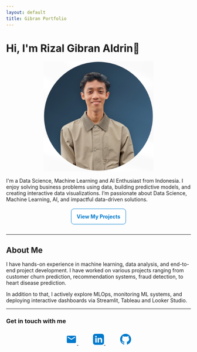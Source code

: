 ```yaml
---
layout: default
title: Gibran Portfolio
---
```


# Hi, I'm Rizal Gibran Aldrin👋  

<!-- FOTO PROFIL -->
<div style="text-align: center;">
  <img src="./img/myphoto.png" alt="Foto Profil" />
</div>

I'm a Data Science, Machine Learning and AI Enthusiast from Indonesia. I enjoy solving business problems using data, building predictive models, and creating interactive data visualizations. I’m passionate about Data Science, Machine Learning, AI, and impactful data-driven solutions.

<div style="text-align: center; margin-top: 30px; margin-bottom: 40px;">
  <a href="./projects.html" class="button-custom">View My Projects</a>
</div>

---

## About Me

I have hands-on experience in machine learning, data analysis, and end-to-end project development. I have worked on various projects ranging from customer churn prediction, recommendation systems, fraud detection, to heart disease prediction.

In addition to that, I actively explore MLOps, monitoring ML systems, and deploying interactive dashboards via Streamlit, Tableau and Looker Studio.

---

### Get in touch with me

<div style="text-align: center; margin-top: 25px;">

  <!-- Email -->
  <a href="mailto:gibran.aldrin.p@gmail.com" style="margin: 0 20px;" title="Email">
    <svg xmlns="http://www.w3.org/2000/svg" width="30" height="30" fill="#007acc" viewBox="0 0 24 24">
      <path d="M20 4H4c-1.1 0-1.99.9-1.99 2L2 18c0 
        1.1.89 2 1.99 2H20c1.1 0 
        2-.9 2-2V6c0-1.1-.9-2-2-2zm0 
        4-8 5-8-5V6l8 5 8-5v2z"/>
    </svg>
  </a>

  <!-- LinkedIn -->
  <a href="https://linkedin.com/in/rizal-gibran-aldrin-pratama/" target="_blank" style="margin: 0 20px;" title="LinkedIn">
    <svg xmlns="http://www.w3.org/2000/svg" width="30" height="30" fill="#007acc" viewBox="0 0 24 24">
      <path d="M19 0h-14c-2.761 
        0-5 2.239-5 5v14c0 2.761 2.239 5 
        5 5h14c2.762 0 5-2.239 
        5-5v-14c0-2.761-2.238-5-5-5zm-11 
        19h-3v-10h3v10zm-1.5-11.268c-.966 
        0-1.75-.79-1.75-1.764s.784-1.764 
        1.75-1.764 1.75.79 
        1.75 1.764-.784 1.764-1.75 
        1.764zm13.5 11.268h-3v-5.604c0-3.368-4-3.113-4 
        0v5.604h-3v-10h3v1.545c1.396-2.586 
        7-2.777 7 2.476v5.979z"/>
    </svg>
  </a>

  <!-- GitHub -->
  <a href="https://github.com/rizalgibran08" target="_blank" style="margin: 0 20px;" title="GitHub">
    <svg xmlns="http://www.w3.org/2000/svg" width="30" height="30" fill="#007acc" viewBox="0 0 24 24">
      <path d="M12 0c-6.627 
        0-12 5.373-12 12 0 5.303 3.438 
        9.8 8.205 11.385.6.113.82-.258.82-.577 
        0-.285-.01-1.04-.015-2.04-3.338.724-4.042-1.61-4.042-1.61-.546-1.387-1.333-1.757-1.333-1.757-1.089-.745.084-.729.084-.729 
        1.205.084 1.84 1.236 1.84 1.236 1.07 1.835 2.809 1.305 
        3.495.998.108-.775.418-1.305.76-1.605-2.665-.3-5.466-1.335-5.466-5.931 
        0-1.31.469-2.381 1.235-3.221-.135-.303-.54-1.523.105-3.176 
        0 0 1.005-.322 3.3 1.23a11.52 11.52 0 0 1 3-.405 
        11.52 11.52 0 0 1 3 .405c2.28-1.552 
        3.285-1.23 3.285-1.23.645 1.653.24 2.873.12 
        3.176.765.84 1.23 1.911 1.23 3.221 0 4.609-2.805 
        5.625-5.475 5.922.435.375.81 1.102.81 2.222 
        0 1.606-.015 2.896-.015 3.286 0 .315.21.69.825.573 
        C20.565 21.795 24 17.295 24 12c0-6.627-5.373-12-12-12z"/>
    </svg>
  </a>

</div>


<!-- STYLE CUSTOM BUTTON -->
<style>
.button-custom {
  padding: 12px 15px;
  font-size: 14px;
  border: 1px solid #007acc;
  background-color: white;
  color: #007acc;
  border-radius: 8px;
  font-weight: bold;
  cursor: pointer;
  text-decoration: none;
}

.button-custom:hover {
  background-color: #007acc;
  color: white;
}
</style>
